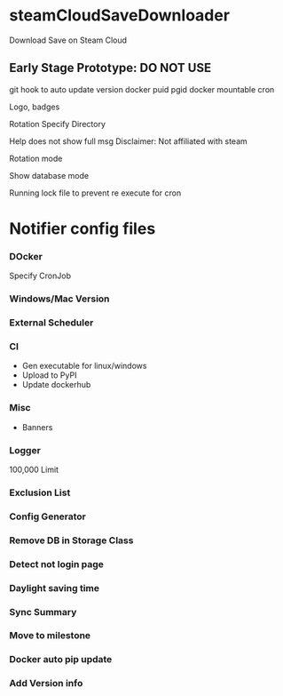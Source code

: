 # steamCloudSaveDownloader
Download Save on Steam Cloud

## Early Stage Prototype: DO NOT USE


git hook to auto update version
docker puid pgid
docker mountable cron

Logo, badges

Rotation
Specify Directory

Help does not show full msg
Disclaimer: Not affiliated with steam

Rotation mode

Show database mode

Running lock file to prevent re execute for cron

# Notifier config files


### DOcker
Specify CronJob

### Windows/Mac Version

### External Scheduler

### CI
- Gen executable for linux/windows
- Upload to PyPI
- Update dockerhub

### Misc
- Banners

### Logger
100,000 Limit

### Exclusion List

### Config Generator

### Remove DB in Storage Class

### Detect not login page

### Daylight saving time

### Sync Summary

### Move to milestone

### Docker auto pip update

### Add Version info
